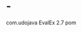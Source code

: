 # -
<!--表达式计算工具-->
<!--https://archiva-maven-storage-prod.oss-cn-beijing.aliyuncs.com/repository/jcenter/com/udojava/EvalEx/2.7/EvalEx-2.7.pom?Expires=1721615319&OSSAccessKeyId=LTAIfU51SusnnfCC&Signature=22ZHUuBQOELxDWk5Wm9CB3B55LY%3D-->
<dependency>
    <groupId>com.udojava</groupId>
    <artifactId>EvalEx</artifactId>
    <version>2.7</version>
    <type>pom</type>
</dependency>
